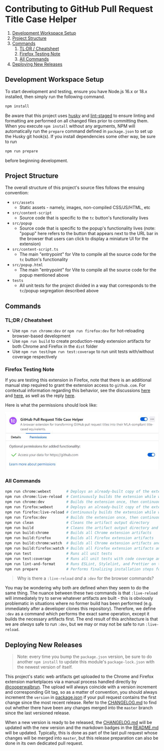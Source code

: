 # Contributing to GitHub Pull Request Title Case Helper

1. [Development Workspace Setup](#development-workspace-setup)
2. [Project Structure](#project-structure)
3. [Commands](#commands)
   1. [TL;DR / Cheatsheet](#tldr--cheatsheet)
   2. [Firefox Testing Note](#firefox-testing-note)
   3. [All Commands](#all-commands)
4. [Deploying New Releases](#deploying-new-releases)

## Development Workspace Setup

To start development and testing, ensure you have Node.js 16.x or 18.x installed, then simply run
the following command.

```bash
npm install
```

Be aware that this project uses [husky](https://www.npmjs.com/package/husky/v/latest) and
[lint-staged](https://www.npmjs.com/package/lint-staged/v/latest) to ensure linting and formatting
are performed on all changed files prior to committing them. When you execute `npm install` without
any arguments, NPM will automatically run the `prepare` command defined in `package.json` to set up
the Husky git hook(s). If you install dependencies some other way, be sure to run

```bash
npm run prepare
```

before beginning development.

## Project Structure

The overall structure of this project's source files follows the ensuing convention:

* `src/assets`
  * Static assets - namely, images, non-compiled CSS/JS/HTML, etc
* `src/content-script`
  * Source code that is specific to the `tc` button's functionality lives
* `src/popup`
  * Source code that is specific to the popup's functionality lives (note: "popup" here refers to
    the button that appears next to the URL bar in the browser that users can click to display a
    miniature UI for the extension)
* `src/content-script.ts`
  * The main "entrypoint" for Vite to compile all the source code for the `tc` button's
    functionality
* `src/popup.html`
  * The main "entrypoint" for Vite to compile all the source code for the popup mentioned
    above
* `tests`
  * All unit tests for the project divided in a way that corresponds to the `tc`/popup segregation
    described above

## Commands

### TL;DR / Cheatsheet

* Use `npm run chrome:dev` or `npm run firefox:dev` for hot-reloading browser-based development
* Use `npm run build` to create production-ready extension artifacts for both Chrome and Firefox in
  the `dist` folder
* Use `npm run test`/`npm run test:coverage` to run unit tests with/without coverage respectively

### Firefox Testing Note

If you are testing this extension in Firefox, note that there is an additional manual step required
to grant the extension access to `github.com`. For contextual information regarding this behavior,
see the discussions
[here](https://discourse.mozilla.org/t/extensions-using-content-scripts-without-any-user-action-wont-work-anymore-in-mv3/98728)
and
[here](https://discourse.mozilla.org/t/are-content-scripts-not-automatically-injected-anymore-with-manifest-v3/108146),
as well as the reply [here](https://discourse.mozilla.org/t/blog-post-manifest-v3-in-firefox-recap-next-steps/97372/7).

Here is what the permissions should look like:

![Enabled Permissions in Firefox](./examples/firefox-permissions.jpg)

### All Commands

```bash
npm run chrome:webext       # Deploys an already-built copy of the extension into a Chrome browser session
npm run chrome:live-reload  # Continuously builds the extension while watching for changes and deploys it into a Chrome browser session
npm run chrome:dev          # Builds the extension once, then continuously rebuilds the extension and deploys it into a Chrome browser session
npm run firefox:webext      # Deploys an already-built copy of the extension into a Firefox browser session
npm run firefox:live-reload # Continuously builds the extension while watching for changes and deploys it into a Firefox browser session
npm run firefox:dev         # Builds the extension once, then continuously rebuilds the extension and deploys it into a Firefox browser session
npm run clean               # Cleans the artifact output directory
npm run build               # Cleans the artifact output directory and builds all extension/extension artifacts for both Chrome and Firefox
npm run build:chrome        # Builds all Chrome extension artifacts
npm run build:firefox       # Builds all Firefox extension artifacts
npm run build:chrome:watch  # Builds all Chrome extension artifacts and watches for changes
npm run build:firefox:watch # Builds all Firefox extension artifacts and watches for changes
npm run test                # Runs all unit tests
npm run test:coverage       # Runs all unit tests with code coverage analysis
npm run lint-and-format     # Runs ESLint, Stylelint, and Prettier on the whole project
npm run prepare             # Performs finalizing installation steps for the project (e.g. husky install)
```

>Why is there a `:live-reload` *and* a `:dev` for the browser commands?

You may be wondering why both are defined when they seem to do the same thing. The nuance between
these two commands is that `:live-reload` will immediately try to serve whatever artifacts are
built - this is obviously problematic in situations where no former build has been performed (e.g.
immediately after a developer clones this repository). Therefore, we define `:dev` as a command
which performs the exact same operation, except it builds the necessary artifacts first. The end
result of this architecture is that we are *always* safe to run `:dev`, but we may or may not be
safe to run `:live-reload`.

## Deploying New Releases

>Note: every time you bump the `package.json` version, be sure to do another `npm install` to update
>this module's `package-lock.json` with the newest version of itself.

This project's static web artifacts get uploaded to the Chrome and Firefox extension marketplaces
via a manual process handled directly by [@cooperwalbrun](https://github.com/cooperwalbrun). The
upload will always coincide with a version increment and corresponding Git tag, so as a matter of
convention, you should always increment the `version` in [package.json](./package.json) if your
pull request contains the first change since the most recent release. Refer to the
[CHANGELOG.md](./CHANGELOG.md) to find out whether there have been any changes merged into the
`master` branch since the last versioned release.

When a new version is ready to be released, the [CHANGELOG.md](./CHANGELOG.md) will be updated with
the new version and the markdown badges in the [README.md](./README.md) will be updated. Typically,
this is done as part of the last pull request whose changes will be merged into `master`, but this
release preparation can also be done in its own dedicated pull request.
